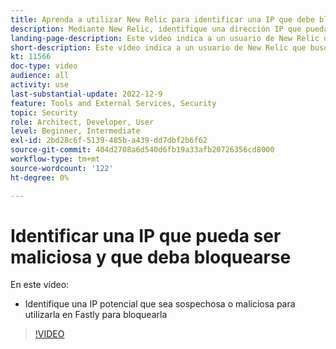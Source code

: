 ```yaml
---
title: Aprenda a utilizar New Relic para identificar una IP que debe bloquearse
description: Mediante New Relic, identifique una dirección IP que pueda ser maliciosa.  Una vez determinada la IP, esto se utiliza en Fastly para bloquear el acceso a la aplicación
landing-page-description: Este vídeo indica a un usuario de New Relic que busque posibles direcciones IP que pueden necesitar ser bloqueadas para acceder al sitio.
short-description: Este vídeo indica a un usuario de New Relic que busque posibles direcciones IP que pueden necesitar ser bloqueadas para acceder al sitio.
kt: 11566
doc-type: video
audience: all
activity: use
last-substantial-update: 2022-12-9
feature: Tools and External Services, Security
topic: Security
role: Architect, Developer, User
level: Beginner, Intermediate
exl-id: 2bd28c6f-5139-485b-a439-dd7dbf2b6f62
source-git-commit: 404d2708a6d540d6fb19a33afb20726356cd8000
workflow-type: tm+mt
source-wordcount: '122'
ht-degree: 0%

---
```


# Identificar una IP que pueda ser maliciosa y que deba bloquearse

En este vídeo:

- Identifique una IP potencial que sea sospechosa o maliciosa&#x200B; para utilizarla en Fastly para bloquearla

>[!VIDEO](https://video.tv.adobe.com/v/3412088?quality=12&learn=on)
